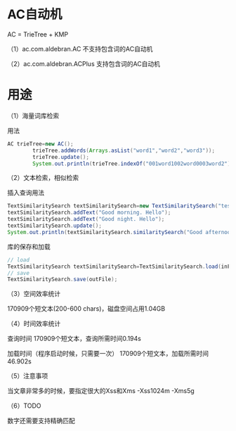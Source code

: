 # AC自动机

AC = TrieTree + KMP

（1）ac.com.aldebran.AC 不支持包含词的AC自动机

（2）ac.com.aldebran.ACPlus 支持包含词的AC自动机

# 用途

（1）海量词库检索

用法

```java
AC trieTree=new AC();
        trieTree.addWords(Arrays.asList("word1","word2","word3"));
        trieTree.update();
        System.out.println(trieTree.indexOf("001word1002word0003word2"));
```

（2）文本检索，相似检索

插入查询用法

```java
TextSimilaritySearch textSimilaritySearch=new TextSimilaritySearch("test",3,0.5,2,0.3);
textSimilaritySearch.addText("Good morning. Hello");
textSimilaritySearch.addText("Good night. Hello");
textSimilaritySearch.update();
System.out.println(textSimilaritySearch.similaritySearch("Good afternoon. Bye",10));
```

库的保存和加载

```java
// load
TextSimilaritySearch textSimilaritySearch=TextSimilaritySearch.load(inFile);
// save
TextSimilaritySearch.save(outFile);
```

（3）空间效率统计

170909个短文本(200-600 chars)，磁盘空间占用1.04GB

（4）时间效率统计

查询时间
170909个短文本，查询所需时间0.194s

加载时间（程序启动时候，只需要一次）
170909个短文本，加载所需时间46.902s

（5）注意事项

当文章非常多的时候，要指定很大的Xss和Xms
-Xss1024m -Xms5g

（6）TODO

数字还需要支持精确匹配